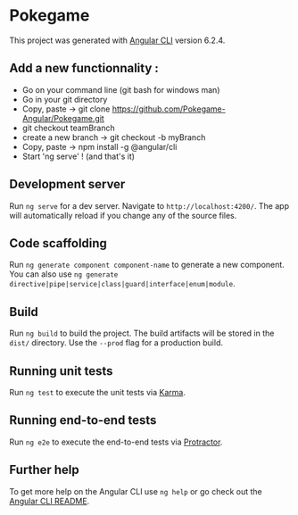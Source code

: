 # Pokegame

This project was generated with [Angular CLI](https://github.com/angular/angular-cli) version 6.2.4.

## Add a new functionnality :

- Go on your command line (git bash for windows man)
- Go in your git directory
- Copy, paste -> git clone https://github.com/Pokegame-Angular/Pokegame.git
- git checkout teamBranch
- create a new branch -> git checkout -b myBranch
- Copy, paste -> npm install -g @angular/cli
- Start 'ng serve' ! (and that's it)

## Development server

Run `ng serve` for a dev server. Navigate to `http://localhost:4200/`. The app will automatically reload if you change any of the source files.

## Code scaffolding

Run `ng generate component component-name` to generate a new component. You can also use `ng generate directive|pipe|service|class|guard|interface|enum|module`.

## Build

Run `ng build` to build the project. The build artifacts will be stored in the `dist/` directory. Use the `--prod` flag for a production build.

## Running unit tests

Run `ng test` to execute the unit tests via [Karma](https://karma-runner.github.io).

## Running end-to-end tests

Run `ng e2e` to execute the end-to-end tests via [Protractor](http://www.protractortest.org/).

## Further help

To get more help on the Angular CLI use `ng help` or go check out the [Angular CLI README](https://github.com/angular/angular-cli/blob/master/README.md).


